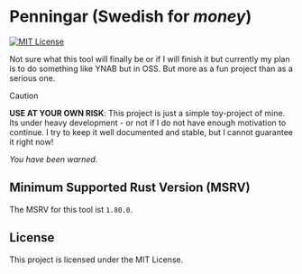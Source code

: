 # Penningar (Swedish for _money_)
[![MIT License](http://img.shields.io/badge/license-MIT-9370d8.svg?style=flat)](http://opensource.org/licenses/MIT)

Not sure what this tool will finally be or if I will finish it but currently my plan is to do something like YNAB but in OSS.
But more as a fun project than as a serious one.

> [!CAUTION]
> **USE AT YOUR OWN RISK**: This project is just a simple toy-project of mine.
> Its under heavy development - or not if I do not have enough motivation to continue.
> I try to keep it well documented and stable, but I cannot guarantee it right now!
>
> _You have been warned._

## Minimum Supported Rust Version (MSRV)
The MSRV for this tool ist `1.80.0`.

## License
This project is licensed under the MIT License.